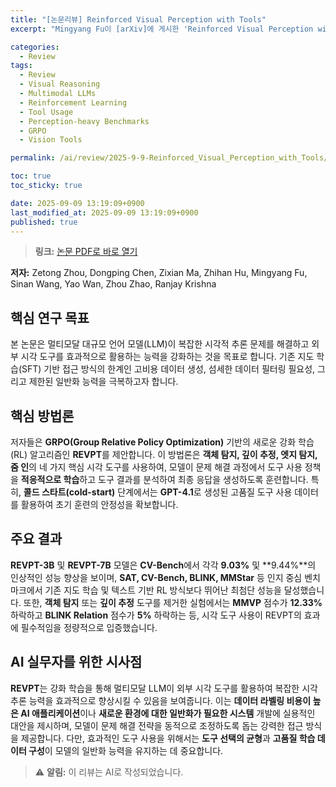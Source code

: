 ```yaml
---
title: "[논문리뷰] Reinforced Visual Perception with Tools"
excerpt: "Mingyang Fu이 [arXiv]에 게시한 'Reinforced Visual Perception with Tools' 논문에 대한 자세한 리뷰입니다."

categories:
  - Review
tags:
  - Review
  - Visual Reasoning
  - Multimodal LLMs
  - Reinforcement Learning
  - Tool Usage
  - Perception-heavy Benchmarks
  - GRPO
  - Vision Tools

permalink: /ai/review/2025-9-9-Reinforced_Visual_Perception_with_Tools/

toc: true
toc_sticky: true

date: 2025-09-09 13:19:09+0900
last_modified_at: 2025-09-09 13:19:09+0900
published: true
---
```

> **링크:** [논문 PDF로 바로 열기](https://arxiv.org/abs/2509.01656)

**저자:** Zetong Zhou, Dongping Chen, Zixian Ma, Zhihan Hu, Mingyang Fu, Sinan Wang, Yao Wan, Zhou Zhao, Ranjay Krishna



## 핵심 연구 목표
본 논문은 멀티모달 대규모 언어 모델(LLM)이 복잡한 시각적 추론 문제를 해결하고 외부 시각 도구를 효과적으로 활용하는 능력을 강화하는 것을 목표로 합니다. 기존 지도 학습(SFT) 기반 접근 방식의 한계인 고비용 데이터 생성, 섬세한 데이터 필터링 필요성, 그리고 제한된 일반화 능력을 극복하고자 합니다.

## 핵심 방법론
저자들은 **GRPO(Group Relative Policy Optimization)** 기반의 새로운 강화 학습(RL) 알고리즘인 **REVPT**를 제안합니다. 이 방법론은 **객체 탐지, 깊이 추정, 엣지 탐지, 줌 인**의 네 가지 핵심 시각 도구를 사용하여, 모델이 문제 해결 과정에서 도구 사용 정책을 **적응적으로 학습**하고 도구 결과를 분석하여 최종 응답을 생성하도록 훈련합니다. 특히, **콜드 스타트(cold-start)** 단계에서는 **GPT-4.1**로 생성된 고품질 도구 사용 데이터를 활용하여 초기 훈련의 안정성을 확보합니다.

## 주요 결과
**REVPT-3B** 및 **REVPT-7B** 모델은 **CV-Bench**에서 각각 **9.03%** 및 **9.44%**의 인상적인 성능 향상을 보이며, **SAT, CV-Bench, BLINK, MMStar** 등 인지 중심 벤치마크에서 기존 지도 학습 및 텍스트 기반 RL 방식보다 뛰어난 최첨단 성능을 달성했습니다. 또한, **객체 탐지** 또는 **깊이 추정** 도구를 제거한 실험에서는 **MMVP** 점수가 **12.33%** 하락하고 **BLINK Relation** 점수가 **5%** 하락하는 등, 시각 도구 사용이 REVPT의 효과에 필수적임을 정량적으로 입증했습니다.

## AI 실무자를 위한 시사점
**REVPT**는 강화 학습을 통해 멀티모달 LLM이 외부 시각 도구를 활용하여 복잡한 시각 추론 능력을 효과적으로 향상시킬 수 있음을 보여줍니다. 이는 **데이터 라벨링 비용이 높은 AI 애플리케이션**이나 **새로운 환경에 대한 일반화가 필요한 시스템** 개발에 실용적인 대안을 제시하며, 모델이 문제 해결 전략을 동적으로 조정하도록 돕는 강력한 접근 방식을 제공합니다. 다만, 효과적인 도구 사용을 위해서는 **도구 선택의 균형**과 **고품질 학습 데이터 구성**이 모델의 일반화 능력을 유지하는 데 중요합니다.

> ⚠️ **알림:** 이 리뷰는 AI로 작성되었습니다.